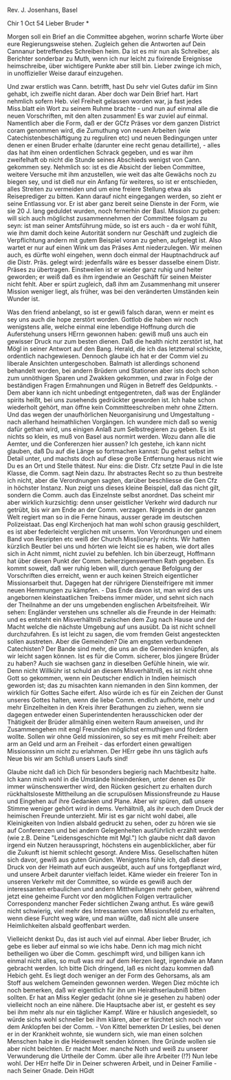 Rev. J. Josenhans, Basel

 Chir 1 Oct 54
Lieber Bruder <Josenhans>*

Morgen soll ein Brief an die Committee abgehen, worinn scharfe Worte über eure Regierungsweise stehen. Zugleich gehen die Antworten auf Dein Cannanur betreffendes Schreiben heim. Da ist es mir nun als Schreiber, als Berichter sonderbar zu Muth, wenn ich nur leicht zu fixirende Ereignisse heimschreibe, über wichtigere Punkte aber still bin. Lieber zwinge ich mich, in unoffizieller Weise darauf einzugehen.

Und zwar erstlich was Cann. betrifft, hast Du sehr viel Gutes dafür im Sinn gehabt, ich zweifle nicht daran. Aber doch war Dein Brief hart. Hart nehmlich sofern Heb. viel Freiheit gelassen worden war, ja fast jedes Miss.blatt ein Wort zu seinem Ruhme brachte - und nun auf einmal alle die neuen Vorschriften, mit den alten zusammen! Es war zuviel auf einmal. Namentlich aber die Form, daß er der GCfz Präses vor dem ganzen District coram genommen wird, die Zumuthung von neuen Arbeiten (wie Catechistenbeschäftigung zu reguliren etc) und neuen Bedingungen unter denen er einen Bruder erhalte (darunter eine recht genau detaillirte), - alles das hat ihm einen ordentlichen Schrack gegeben, und es war ihm zweifelhaft ob nicht die Stunde seines Abschieds wenigst von Cann. gekommen sey. Nehmlich so: ist es die Absicht der lieben Committee, weitere Versuche mit ihm anzustellen, wie weit das alte Gewächs noch zu biegen sey, und ist dieß nur ein Anfang für weiteres, so ist er entschieden, alles Streiten zu vermeiden und um eine freiere Stellung etwa als Reiseprediger zu bitten. Kann darauf nicht eingegangen werden, so zieht er seine Entlassung vor. Er ist aber ganz bereit seine Dienste in der Form, wie sie 20 J. lang geduldet wurden, noch fernerhin der Basl. Mission zu geben: will sich auch möglichst zusammennehmen der Committee folgsam zu seyn: ist man seiner Amtsführung müde, so ist ers auch - da er wohl fühlt, wie ihm damit doch keine Autorität sondern nur Geschäft und zugleich die Verpflichtung andern mit gutem Beispiel voran zu gehen, aufgelegt ist. Also wartet er nur auf einen Wink um das Präses Amt niederzulegen. Wir meinen auch, es dürfte wohl eingehen, wenn doch einmal der Hauptnachdruck auf die Distr. Präs. gelegt wird: jedenfalls wäre es besser dasselbe einem Distr. Präses zu übertragen. Einstweilen ist er wieder ganz ruhig und heiter geworden; er weiß daß es ihm irgendwie an Geschäft für seinen Meister nicht fehlt. Aber er spürt zugleich, daß ihm am Zusammenhang mit unserer Mission weniger liegt, als früher, was bei den veränderten Umständen kein Wunder ist.

Was den friend anbelangt, so ist er gewiß falsch daran, wenn er meint es sey uns auch die hope zerstört worden. Gottlob die haben wir noch wenigstens alle, welche einmal eine lebendige Hoffnung durch die Auferstehung unsers HErrn gewonnen haben: gewiß muß uns auch ein gewisser Druck nur zum besten dienen. Daß die health nicht zerstört ist, hat Mögl in seiner Antwort auf den Bang. Herald, die ich das letztemal schickte, ordentlich nachgewiesen. Dennoch glaube ich hat er der Comm viel zu liberale Ansichten untergeschoben. Balmath ist allerdings schonend behandelt worden, bei andern Brüdern und Stationen aber ists doch schon zum unnöthigen Sparen und Zwakken gekommen, und zwar in Folge der beständigen Fragen Ermahnungen und Rügen in Betreff des Geldpunkts. - Dem aber kann ich nicht unbedingt entgegentreten, daß was der Engländer spirits heißt, bei uns zusehends gedrückter geworden ist. Ich habe schon wiederholt gehört, man öffne kein Committeeschreiben mehr ohne Zittern. Und das wegen der unaufhörlichen Neuorganisirung und Umgestaltung - nach allerhand heimathlichen Vorgängen. Ich wundere mich daß so wenig dafür gethan wird, uns einigen Anlaß zum Selbstregieren zu geben. Es ist nichts so klein, es muß von Basel aus normirt werden. Wozu dann alle die Aemter, und die Conferenzen hier aussen? Ich gestehe, ich kann nicht glauben, daß Du auf die Länge so fortmachen kannst: Du gehst selbst im Detail unter, und machsts doch auf diese große Entfernung heraus nicht wie Du es an Ort und Stelle thätest. Nur eins: die Distr. Cfz setzte Paul in die Iste Klasse, die Comm. sagt Nein dazu. Ihr abstractes Recht so zu thun bestreite ich nicht, aber die Verordnungen sagten, darüber beschliesse die Gen Cfz in höchster Instanz. Nun zeigt uns dieses kleine Beispiel, daß das nicht gilt, sondern die Comm. auch das Einzelnste selbst anordnet. Das scheint mir aber wirklich kurzsichtig: denn unser geistlicher Verkehr wird dadurch nur getrübt, bis wir am Ende an der Comm. verzagen. Nirgends in der ganzen Welt regiert man so in die Ferne hinaus, ausser gerade im deutschen Polizeistaat. Das engl Kirchenjoch hat man wohl schon grausig geschildert, es ist aber federleicht verglichen mit unserm. Von Verordnungen und einem Band von Resripten etc weiß der Church Miss[ionar]y nichts. Wir hatten kürzlich Beutler bei uns und hörten wie leicht sie es haben, wie dort alles sich in Acht nimmt, nicht zuviel zu befehlen. Ich bin überzeugt, Hoffmann hat über diesen Punkt der Comm. beherzigenswerthen Rath gegeben. Es kommt soweit, daß wer ruhig leben will, durch genaue Befolgung der Vorschriften dies erreicht, wenn er auch keinen Streich eigentlicher Missionsarbeit thut. Dagegen hat der rührigere Diensteifrigere mit immer neuen Hemmungen zu kämpfen. - Das Ende davon ist, man wird des uns angebornen kleinstaatlichen Treibens immer müder, und sehnt sich nach der Theilnahme an der uns umgebenden englischen Arbeitsfreiheit. Wir sehen: Engländer verstehen uns schneller als die Freunde in der Heimath: und es entsteht ein Misverhältniß zwischen dem Zug nach Hause und der Macht welche die nächste Umgebung auf uns ausübt. Da ist nicht schnell durchzufahren. Es ist leicht zu sagen, die vom fremden Geist angesteckten sollen austreten. Aber die Gemeinden? Die am engsten verbundenen Catechisten? Der Bande sind mehr, die uns an die Gemeinden knüpfen, als wir leicht sagen können. Ist es für die Comm. sicherer, blos jüngere Brüder zu haben? Auch sie wachsen ganz in dieselben Gefühle hinein, wie wir. Denn nicht Willkühr ist schuld an diesem Misverhältniß, es ist nicht ohne Gott so gekommen, wenn ein Deutscher endlich in Indien heimisch geworden ist; das zu misachten kann niemanden in den Sinn kommen, der wirklich für Gottes Sache eifert. Also würde ich es für ein Zeichen der Gunst unseres Gottes halten, wenn die liebe Comm. endlich aufhörte, mehr und mehr Einzelheiten in den Kreis ihrer Berathungen zu ziehen, wenn sie dagegen entweder einen Superintendenten herausschicken oder der Thätigkeit der Brüder allmählig einen weitern Raum anweisen, und ihr Zusammengehen mit engl Freunden möglichst ermuthigen und fördern wollte. Sollen wir ohne Geld missioniren, so sey es mit mehr Freiheit: aber arm an Geld und arm an Freiheit - das erfordert einen gewaltigen Missionssinn um nicht zu erlahmen. Der HErr gebe ihn uns täglich aufs Neue bis wir am Schluß unsers Laufs sind!

Glaube nicht daß ich Dich für besonders begierig nach Machtbesitz halte. Ich kann mich wohl in die Umstände hineindenken, unter denen es Dir immer wünschenswerther wird, den Rücken gesichert zu erhalten durch rückhaltsloseste Mittheilung an die scrupulösen Missionsfreunde zu Hause und Eingehen auf ihre Gedanken und Plane. Aber wir spüren, daß unsere Stimme weniger gehört wird in dems. Verhältniß, als ihr euch dem Druck der heimischen Freunde unterzieht. Mir ist es gar nicht wohl dabei, alle Kleinigkeiten von Indien alsbald gedruckt zu sehen, oder zu hören wie sie auf Conferenzen und bei andern Gelegenheiten ausführlich erzählt werden (wie z.B. Deine "Leidensgeschichte mit Mgl.") Ich glaube nicht daß davon irgend ein Nutzen herausspringt, höchstens ein augenblicklicher, aber für die Zukunft ist hiemit schlecht gesorgt. Andere Miss. Gesellschaften hüten sich davor, gewiß aus guten Gründen. Wenigstens fühle ich, daß dieser Druck von der Heimath auf euch ausgeübt, auch auf uns fortgepflanzt wird, und unsere Arbeit darunter vielfach leidet. Käme wieder ein freierer Ton in unseren Verkehr mit der Committee, so würde es gewiß auch der interessanten erbaulichen und andern Mittheilungen mehr geben, während jetzt eine geheime Furcht vor den möglichen Folgen vertraulicher Correspondenz mancher Feder sichtlichen Zwang anthut. Es wäre gewiß nicht schwierig, viel mehr des Intressanten vom Missionsfeld zu erhalten, wenn diese Furcht weg wäre, und man wüßte, daß nicht alle unsere Heimlichkeiten alsbald geoffenbart werden.

Vielleicht denkst Du, das ist auch viel auf einmal. Aber lieber Bruder, ich gebe es lieber auf einmal so wie ichs habe. Denn ich mag mich nicht betheiligen wo über die Comm. geschimpft wird, und billigen kann ich einmal nicht alles, so muß was mir auf dem Herzen liegt, irgendwie an Mann gebracht werden. Ich bitte Dich dringend, laß es nicht dazu kommen daß Hebich geht. Es liegt doch weniger an der Form des Gehorsams, als am Stoff aus welchem Gemeinden gewonnen werden. Wegen Diez möchte ich noch bemerken, daß wir eigentlich für ihn um Heirathserlaubniß bitten sollten. Er hat an Miss Kegler gedacht (ohne sie je gesehen zu haben) oder vielleicht noch an eine nähere. Die Hauptsache aber ist, er gesteht es sey bei ihm mehr als nur ein täglicher Kampf. Wäre er häuslich angesiedelt, so würde sichs wohl schneller bei ihm klären, aber er fürchtet sich noch vor dem Anklopfen bei der Comm. - Von Kittel bemerkten Dr Leslies, bei denen er in der Krankheit wohnte, sie wundern sich, wie man einen solchen Menschen habe in die Heidenwelt senden können. Ihre Gründe wollen sie aber nicht beichten. Er macht Moer. manche Noth und weiß zu unserer Verwunderung die Urtheile der Comm. über alle ihre Arbeiter (!?) Nun lebe wohl. Der HErr helfe Dir in Deiner schweren Arbeit, und in Deiner Familie - nach Seiner Gnade.
 Dein HGdt
